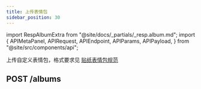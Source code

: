 ```yaml
---
title: 上传表情包
sidebar_position: 30
---
```


import RespAlbumExtra from "@site/docs/_partials/_resp.album.md";
import {
  APIMetaPanel,
  APIRequest,
  APIEndpoint,
  APIParams,
  APIPayload,
} from "@site/src/components/api";

上传自定义表情包，格式要求见 [贴纸表情包规范](/docs/dapp/design/sticker)

## POST /albums

<APIEndpoint url="/albums" />

<APIMetaPanel scope="Authorized" />

<APIParams p-data_zip_base64="使用 Base64 编码的表情包 zip 文件" p-data_zip_base64-required={true} />

<APIRequest
  title="POST album"
  method="POST"
  url="/albums"
/>

<RespAlbumExtra />
